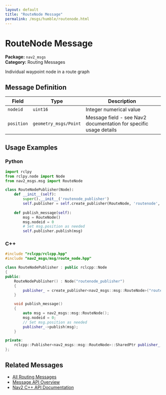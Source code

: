 ```yaml
---
layout: default
title: "RouteNode Message"
permalink: /msgs/humble/routenode.html
---
```


# RouteNode Message

**Package:** `nav2_msgs`  
**Category:** Routing Messages

Individual waypoint node in a route graph

## Message Definition

| Field | Type | Description |
|-------|------|-------------|
| `nodeid` | `uint16` | Integer numerical value |
| `position` | `geometry_msgs/Point` | Message field - see Nav2 documentation for specific usage details |



## Usage Examples

### Python

```python
import rclpy
from rclpy.node import Node
from nav2_msgs.msg import RouteNode

class RouteNodePublisher(Node):
    def __init__(self):
        super().__init__('routenode_publisher')
        self.publisher = self.create_publisher(RouteNode, 'routenode', 10)
        
    def publish_message(self):
        msg = RouteNode()
        msg.nodeid = 0
        # Set msg.position as needed
        self.publisher.publish(msg)
```

### C++

```cpp
#include "rclcpp/rclcpp.hpp"
#include "nav2_msgs/msg/route_node.hpp"

class RouteNodePublisher : public rclcpp::Node
{
public:
    RouteNodePublisher() : Node("routenode_publisher")
    {
        publisher_ = create_publisher<nav2_msgs::msg::RouteNode>("routenode", 10);
    }

    void publish_message()
    {
        auto msg = nav2_msgs::msg::RouteNode();
        msg.nodeid = 0;
        // Set msg.position as needed
        publisher_->publish(msg);
    }

private:
    rclcpp::Publisher<nav2_msgs::msg::RouteNode>::SharedPtr publisher_;
};
```

## Related Messages

- [All Routing Messages](/humble/msgs/index.html#routing-messages)
- [Message API Overview](/humble/msgs/index.html)
- [Nav2 C++ API Documentation](/humble/html/index.html)
